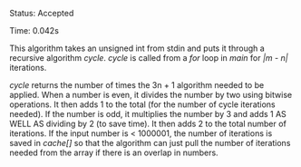 Status: Accepted

Time: 0.042s

This algorithm takes an unsigned int from stdin and puts it through a recursive algorithm *cycle*. *cycle* is called from a *for* loop in *main* for *|m - n|* iterations.

*cycle* returns the number of times the 3n + 1 algorithm needed to be applied. When a number is even, it divides the number by two using bitwise operations. It then adds 1 to the total (for the number of cycle iterations needed). If the number is odd, it multiplies the number by 3 and adds 1 AS WELL AS dividing by 2 (to save time). It then adds 2 to the total number of iterations. If the input number is < 1000001, the number of iterations is saved in *cache[]* so that the algorithm can just pull the number of iterations needed from the array if there is an overlap in numbers.
